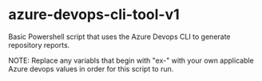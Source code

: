 # azure-devops-cli-tool-v1
Basic Powershell script that uses the Azure Devops CLI to generate repository reports.

NOTE: Replace any variabls that begin with "ex-" with your own applicable Azure devops values in order for this script to run.
